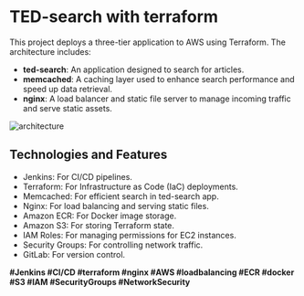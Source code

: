 # TED-search with terraform

This project deploys a three-tier application to AWS using Terraform. The architecture includes:

- **ted-search**: An application designed to search for articles.
- **memcached**: A caching layer used to enhance search performance and speed up data retrieval.
- **nginx**: A load balancer and static file server to manage incoming traffic and serve static assets.

![architecture](diagram.png)

## Technologies and Features

* Jenkins: For CI/CD pipelines.
* Terraform: For Infrastructure as Code (IaC) deployments.
* Memcached: For efficient search in ted-search app.
* Nginx: For load balancing and serving static files.
* Amazon ECR: For Docker image storage.
* Amazon S3: For storing Terraform state.
* IAM Roles: For managing permissions for EC2 instances.
* Security Groups: For controlling network traffic.
* GitLab: For version control.

**#Jenkins #CI/CD #terraform #nginx #AWS #loadbalancing #ECR #docker #S3 #IAM #SecurityGroups #NetworkSecurity**